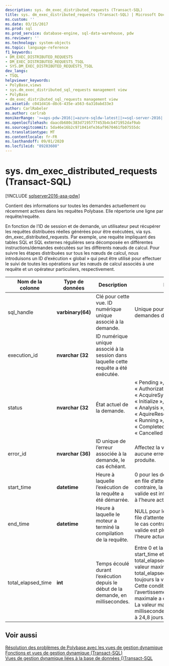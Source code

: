 ```yaml
---
description: sys. dm_exec_distributed_requests (Transact-SQL)
title: sys. dm_exec_distributed_requests (Transact-SQL) | Microsoft Docs
ms.custom: ''
ms.date: 03/15/2017
ms.prod: sql
ms.prod_service: database-engine, sql-data-warehouse, pdw
ms.reviewer: ''
ms.technology: system-objects
ms.topic: language-reference
f1_keywords:
- DM_EXEC_DISTRIBUTED_REQUESTS
- DM_EXEC_DISTRIBUTED_REQUESTS_TSQL
- SYS.DM_EXEC_DISTRIBUTED_REQUESTS_TSQL
dev_langs:
- TSQL
helpviewer_keywords:
- PolyBase,views
- sys.dm_exec_distributed_sql_requests management view
- PolyBase
- dm_exec_distributed_sql_requests management view
ms.assetid: c041d416-d8c6-435e-a563-6a310abd33e3
author: CarlRabeler
ms.author: carlrab
monikerRange: '>=aps-pdw-2016||=azure-sqldw-latest||>=sql-server-2016||=sqlallproducts-allversions||>=sql-server-linux-2017||=azuresqldb-mi-current'
ms.openlocfilehash: daacdb680c383d7195777453b4cb471952daf9ab
ms.sourcegitcommit: 5da46e16b2c9710414fe36af9670461fb07555dc
ms.translationtype: MT
ms.contentlocale: fr-FR
ms.lasthandoff: 09/01/2020
ms.locfileid: "89283608"
---
```

# <a name="sysdm_exec_distributed_requests-transact-sql"></a>sys. dm_exec_distributed_requests (Transact-SQL)
[!INCLUDE [sqlserver2016-asa-pdw](../../includes/applies-to-version/sqlserver2016-asa-pdw.md)]

  Contient des informations sur toutes les demandes actuellement ou récemment actives dans les requêtes Polybase. Elle répertorie une ligne par requête/requête.  
  
 En fonction de l’ID de session et de demande, un utilisateur peut récupérer les requêtes distribuées réelles générées pour être exécutées, via sys. dm_exec_distributed_requests. Par exemple, une requête impliquant des tables SQL et SQL externes régulières sera décomposée en différentes instructions/demandes exécutées sur les différents nœuds de calcul. Pour suivre les étapes distribuées sur tous les nœuds de calcul, nous introduisons un ID d’exécution « global » qui peut être utilisé pour effectuer le suivi de toutes les opérations sur les nœuds de calcul associés à une requête et un opérateur particuliers, respectivement.  
  
|Nom de la colonne|Type de données|Description|Plage|  
|-----------------|---------------|-----------------|-----------|  
|sql_handle|**varbinary(64)**|Clé pour cette vue. ID numérique unique associé à la demande.|Unique pour toutes les demandes dans le système.|  
|execution_id|**nvarchar (32**|ID numérique unique associé à la session dans laquelle cette requête a été exécutée.||  
|status|**nvarchar (32**|État actuel de la demande.|« Pending », « Authorization », « AcquireSystemResources », « Initialize », « plan », « Analysis », « AquireResources », « Running », « Canceling », « Completed », « failed », « Cancelled ».|  
|error_id|**nvarchar (36)**|ID unique de l’erreur associée à la demande, le cas échéant.|Affectez la valeur NULL si aucune erreur ne s’est produite.|  
|start_time|**datetime**|Heure à laquelle l’exécution de la requête a été démarrée.|0 pour les demandes mises en file d’attente ; dans le cas contraire, la valeur DateTime valide est inférieure ou égale à l’heure actuelle.|  
|end_time|**datetime**|Heure à laquelle le moteur a terminé la compilation de la requête.|NULL pour les demandes en file d’attente ou actives ; dans le cas contraire, un DateTime valide est plus petit ou égal à l’heure actuelle.|  
|total_elapsed_time|**int**|Temps écoulé durant l’exécution depuis le début de la demande, en millisecondes.|Entre 0 et la différence entre start_time et end_time. Si total_elapsed_time dépasse la valeur maximale d’un entier, total_elapsed_time sera toujours la valeur maximale. Cette condition génère l’avertissement « la valeur maximale a été dépassée ». La valeur maximale en millisecondes est équivalente à 24,8 jours.|  
  
## <a name="see-also"></a>Voir aussi  
 [Résolution des problèmes de Polybase avec les vues de gestion dynamique](https://msdn.microsoft.com/library/ce9078b7-a750-4f47-b23e-90b83b783d80)   
 [Fonctions et vues de gestion dynamique &#40;Transact-SQL&#41;](~/relational-databases/system-dynamic-management-views/system-dynamic-management-views.md)   
 [Vues de gestion dynamique liées à la base de données &#40;&#41;Transact-SQL ](../../relational-databases/system-dynamic-management-views/database-related-dynamic-management-views-transact-sql.md)  
  
  
